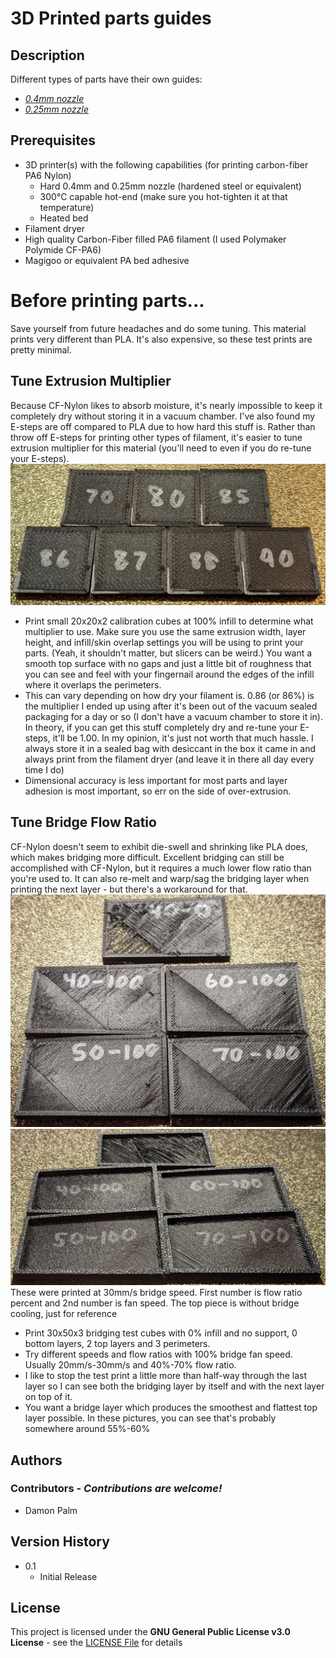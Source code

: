 # 3D Printed parts guides

## Description

Different types of parts have their own guides:

* *[0.4mm nozzle](BigNozzle)*
* *[0.25mm nozzle](SmallNozzle)*

## Prerequisites

* 3D printer(s) with the following capabilities (for printing carbon-fiber PA6 Nylon)
    * Hard 0.4mm and 0.25mm nozzle (hardened steel or equivalent)
    * 300°C capable hot-end (make sure you hot-tighten it at that temperature)
    * Heated bed
* Filament dryer
* High quality Carbon-Fiber filled PA6 filament (I used Polymaker Polymide CF-PA6)
* Magigoo or equivalent PA bed adhesive

# Before printing parts...

Save yourself from future headaches and do some tuning. This material prints very different than PLA. It's also expensive, so these test prints are pretty minimal.

## Tune Extrusion Multiplier

Because CF-Nylon likes to absorb moisture, it's nearly impossible to keep it completely dry without storing it in a vacuum chamber. I've also found my E-steps are off compared to PLA due to how hard this stuff is. Rather than throw off E-steps for printing other types of filament, it's easier to tune extrusion multiplier for this material (you'll need to even if you do re-tune your E-steps).
![Extrusion Multiplier test prints](/3D-Printed/Images/ExtrusionMultiplier.jpg)

* Print small 20x20x2 calibration cubes at 100% infill to determine what multiplier to use. Make sure you use the same extrusion width, layer height, and infill/skin overlap settings you will be using to print your parts. (Yeah, it shouldn't matter, but slicers can be weird.) You want a smooth top surface with no gaps and just a little bit of roughness that you can see and feel with your fingernail around the edges of the infill where it overlaps the perimeters.
* This can vary depending on how dry your filament is. 0.86 (or 86%) is the multiplier I ended up using after it's been out of the vacuum sealed packaging for a day or so (I don't have a vacuum chamber to store it in). In theory, if you can get this stuff completely dry and re-tune your E-steps, it'll be 1.00. In my opinion, it's just not worth that much hassle. I always store it in a sealed bag with desiccant in the box it came in and always print from the filament dryer (and leave it in there all day every time I do)
* Dimensional accuracy is less important for most parts and layer adhesion is most important, so err on the side of over-extrusion.

## Tune Bridge Flow Ratio

CF-Nylon doesn't seem to exhibit die-swell and shrinking like PLA does, which makes bridging more difficult. Excellent bridging can still be accomplished with CF-Nylon, but it requires a much lower flow ratio than you're used to. It can also re-melt and warp/sag the bridging layer when printing the next layer - but there's a workaround for that.
![Bridge Flow Ratio test prints (Top)](/3D-Printed/Images/BridgeFlow-Test-Top.jpg)
![Bridge Flow Ratio test prints (Bottom)](/3D-Printed/Images/BridgeFlow-Test-Bottom.jpg)
These were printed at 30mm/s bridge speed. First number is flow ratio percent and 2nd number is fan speed. The top piece is without bridge cooling, just for reference

* Print 30x50x3 bridging test cubes with 0% infill and no support, 0 bottom layers, 2 top layers and 3 perimeters.
* Try different speeds and flow ratios with 100% bridge fan speed. Usually 20mm/s-30mm/s and 40%-70% flow ratio.
* I like to stop the test print a little more than half-way through the last layer so I can see both the bridging layer by itself and with the next layer on top of it.
* You want a bridge layer which produces the smoothest and flattest top layer possible. In these pictures, you can see that's probably somewhere around 55%-60%

## Authors

### Contributors - *Contributions are welcome!*

* Damon Palm

## Version History

* 0.1
    * Initial Release

## License

This project is licensed under the **GNU General Public License v3.0 License** \- see the [LICENSE File](/LICENSE) for details